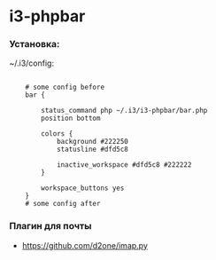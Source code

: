 # i3-phpbar

### Установка:
~/.i3/config:
```
    
    # some config before
    bar {

        status_command php ~/.i3/i3-phpbar/bar.php
        position bottom

        colors {
            background #222250
            statusline #dfd5c8

            inactive_workspace #dfd5c8 #222222
        }
        
        workspace_buttons yes
    }
    # some config after
```

### Плагин для почты

* https://github.com/d2one/imap.py
